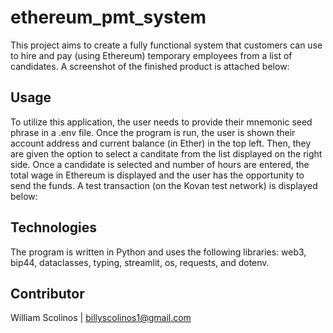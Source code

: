 # ethereum_pmt_system
This project aims to create a fully functional system that customers can use to hire and pay (using Ethereum) temporary employees from a list of candidates. A screenshot of the finished product is attached below:

## Usage
To utilize this application, the user needs to provide their mnemonic seed phrase in a .env file. Once the program is run, the user is shown their account address and current balance (in Ether) in the top left. Then, they are given the option to select a canditate from the list displayed on the right side. Once a candidate is selected and number of hours are entered, the total wage in Ethereum is displayed and the user has the opportunity to send the funds. A test transaction (on the Kovan test network) is displayed below:

## Technologies
The program is written in Python and uses the following libraries: web3, bip44, dataclasses, typing, streamlit, os, requests, and dotenv. 

## Contributor
William Scolinos | billyscolinos1@gmail.com
